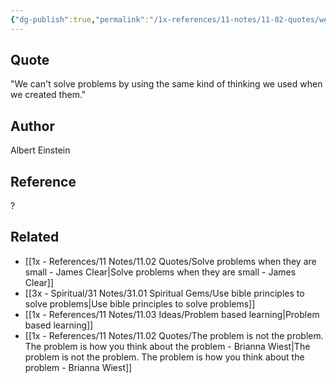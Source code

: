 ```yaml
---
{"dg-publish":true,"permalink":"/1x-references/11-notes/11-02-quotes/we-can-t-solve-problems-by-using-the-same-kind-of-thinking-we-used-when-we-created-them-albert-einstein/","title":"We can't solve problems by using the same kind of thinking we used when we created them - Albert Einstein","dgShowBacklinks":false}
---
```



## Quote
"We can't solve problems by using the same kind of thinking we used when we created them."


## Author
Albert Einstein

## Reference
?

## Related
- [[1x - References/11 Notes/11.02 Quotes/Solve problems when they are small - James Clear\|Solve problems when they are small - James Clear]]
- [[3x - Spiritual/31 Notes/31.01 Spiritual Gems/Use bible principles to solve problems\|Use bible principles to solve problems]]
- [[1x - References/11 Notes/11.03 Ideas/Problem based learning\|Problem based learning]]
- [[1x - References/11 Notes/11.02 Quotes/The problem is not the problem. The problem is how you think about the problem - Brianna Wiest\|The problem is not the problem. The problem is how you think about the problem - Brianna Wiest]]